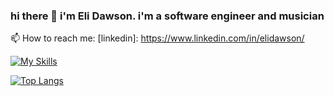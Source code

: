 ### hi there 👋 i'm Eli Dawson. i'm a software engineer and musician

📫 How to reach me:
[linkedin]: https://www.linkedin.com/in/elidawson/

[![My Skills](https://skillicons.dev/icons?i=js,react,html,css,py)](https://skillicons.dev)

[![Top Langs](https://github-readme-stats.vercel.app/api/top-langs/?username=elidawson&layout=compact)](https://github.com/anuraghazra/github-readme-stats)

<!--
- 🔭 I’m currently working on ...
- 🌱 I’m currently learning ...
- 👯 I’m looking to collaborate on ...
- 🤔 I’m looking for help with ...
- 💬 Ask me about ...
- 📫 How to reach me: ...
- 😄 Pronouns: ...
- ⚡ Fun fact: ...
-->
